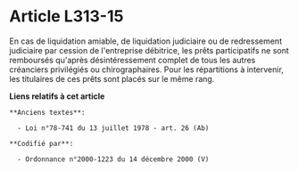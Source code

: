 # Article L313-15

En cas de liquidation amiable, de liquidation judiciaire ou de redressement judiciaire par cession de l'entreprise débitrice,
les prêts participatifs ne sont remboursés qu'après désintéressement complet de tous les autres créanciers privilégiés ou
chirographaires. Pour les répartitions à intervenir, les titulaires de ces prêts sont placés sur le même rang.

**Liens relatifs à cet article**

	**Anciens textes**:

	  - Loi n°78-741 du 13 juillet 1978 - art. 26 (Ab)

	**Codifié par**:

	  - Ordonnance n°2000-1223 du 14 décembre 2000 (V)
